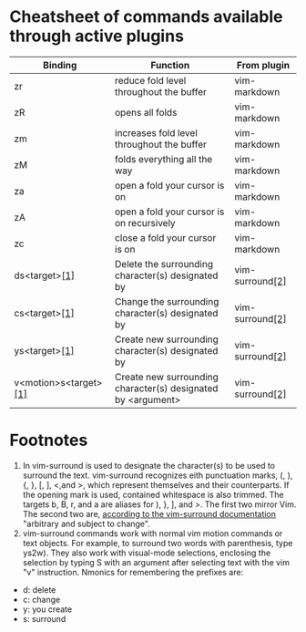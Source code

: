 # Cheatsheet of commands available through active plugins

|Binding                   |Function                                                                      |From plugin                            |
|------------------------- |----------------------------------------------------------------------------- |-------------------------------------- |
| zr | reduce fold level throughout the buffer | vim-markdown |
| zR | opens all folds | vim-markdown |
| zm | increases fold level throughout the buffer | vim-markdown |
| zM | folds everything all the way | vim-markdown |
| za | open a fold your cursor is on | vim-markdown |
| zA | open a fold your cursor is on recursively | vim-markdown |
| zc | close a fold your cursor is on | vim-markdown |
| ds\<target\><span id="a1">[[1]](#f1)</span> | Delete the surrounding character(s) designated by <target> | vim-surround<span id="b2">[[2]](#f2")</span> |
| cs\<target\><span id="a2">[[1]](#f1)</span> | Change the surrounding character(s) designated by <target> | vim-surround<span id="b2">[[2]](#f2")</span> |
| ys\<target\><span id="a3">[[1]](#f1)</span> | Create new surrounding character(s) designated by <target> | vim-surround<span id="b2">[[2]](#f2")</span> |
| v\<motion\>s\<target\><span id="a4">[[1]](#f1)</span> | Create new surrounding character(s) designated by \<argument\> | vim-surround<span id="b2">[[2]](#f2")</span> |

Footnotes
=========
1. <span id="f1"></span> In vim-surround <target> is used to designate the character(s) to be used to surround the text. vim-surround recognizes eith punctuation marks, (, ), {, }, [, ], <,and >, which represent themselves and their counterparts. If the opening mark is used, contained whitespace is also trimmed. The targets b, B, r, and a are aliases for ), }, ], and >. The first two mirror Vim. The second two are, [according to the vim-surround
documentation](https://github.com/tpope/vim-surround/blob/master/doc/surround.txt) "arbitrary and subject to change".
2. <span id="f2"></span> vim-surround commands work with normal vim motion commands or text objects. For example, to surround two words with parenthesis, type ys2w). They also work with visual-mode selections, enclosing the selection by typing S with an argument after selecting text with the vim "v" instruction. Nmonics for remembering the prefixes are:
* d: delete
* c: change
* y: you create
* s: surround
